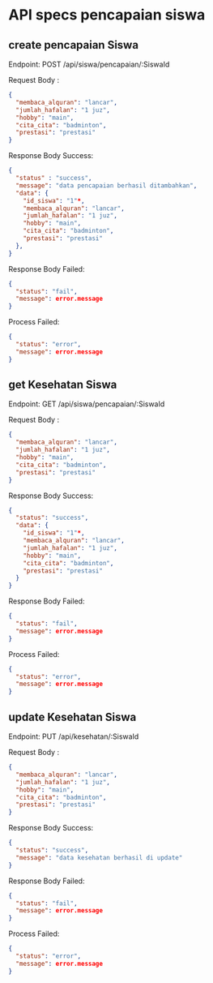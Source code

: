# API specs pencapaian siswa

## create pencapaian Siswa

Endpoint: POST /api/siswa/pencapaian/:SiswaId

Request Body :

```json
{
  "membaca_alquran": "lancar",
  "jumlah_hafalan": "1 juz",
  "hobby": "main",
  "cita_cita": "badminton",
  "prestasi": "prestasi"
}
```

Response Body Success:

```json
{
  "status" : "success",
  "message": "data pencapaian berhasil ditambahkan",
  "data": {
    "id_siswa": "1"*,
    "membaca_alquran": "lancar",
    "jumlah_hafalan": "1 juz",
    "hobby": "main",
    "cita_cita": "badminton",
    "prestasi": "prestasi"
  },
}
```

Response Body Failed:

```json
{
  "status": "fail",
  "message": error.message
}
```

Process Failed:

```json
{
  "status": "error",
  "message": error.message
}
```

## get Kesehatan Siswa

Endpoint: GET /api/siswa/pencapaian/:SiswaId

Request Body :

```json
{
  "membaca_alquran": "lancar",
  "jumlah_hafalan": "1 juz",
  "hobby": "main",
  "cita_cita": "badminton",
  "prestasi": "prestasi"
}
```

Response Body Success:

```json
{
  "status": "success",
  "data": {
    "id_siswa": "1"*,
    "membaca_alquran": "lancar",
    "jumlah_hafalan": "1 juz",
    "hobby": "main",
    "cita_cita": "badminton",
    "prestasi": "prestasi"
  }
}
```

Response Body Failed:

```json
{
  "status": "fail",
  "message": error.message
}
```

Process Failed:

```json
{
  "status": "error",
  "message": error.message
}
```

## update Kesehatan Siswa

Endpoint: PUT /api/kesehatan/:SiswaId

Request Body :

```json
{
  "membaca_alquran": "lancar",
  "jumlah_hafalan": "1 juz",
  "hobby": "main",
  "cita_cita": "badminton",
  "prestasi": "prestasi"
}
```

Response Body Success:

```json
{
  "status": "success",
  "message": "data kesehatan berhasil di update"
}
```

Response Body Failed:

```json
{
  "status": "fail",
  "message": error.message
}
```

Process Failed:

```json
{
  "status": "error",
  "message": error.message
}
```
